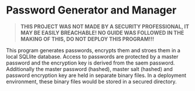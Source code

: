 # Password Generator and Manager


>**THIS PROJECT WAS NOT MADE BY A SECURITY PROFESSIONAL, IT MAY BE EASILY BREACHABLE! NO GUIDE WAS FOLLOWED IN THE MAKING OF THIS, DO NOT DEPLOY THIS PROGRAM!!!**

This program generates passwords, encrypts them and stroes them in a local SQLlite database. Access to passwords are protected by a master password and the encryption key is derived from the saem password. Additionally the master password (hashed), master salt (hashed) and password encryption key are held in separate binary files. In a deployment environment, these binary files would be stored in a secured directory.